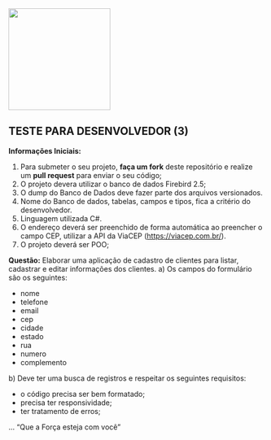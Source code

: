<img src="https://mvarandas.com.br/static/default/images/menew-bymv.png" width="200">

## **TESTE PARA DESENVOLVEDOR (3)**

**Informações Iniciais:**
1. Para submeter o seu projeto, **faça um fork** deste repositório e realize um **pull request** para enviar o seu código;
2. O projeto devera utilizar o banco de dados Firebird 2.5;
3. O dump do Banco de Dados deve fazer parte dos arquivos versionados.
4. Nome do Banco de dados, tabelas, campos e tipos, fica a critério do desenvolvedor.
5. Linguagem utilizada C#.
6. O endereço deverá ser preenchido de forma automática ao preencher o campo CEP, utilizar a  API da ViaCEP (https://viacep.com.br/).
7. O projeto deverá ser POO;

**Questão:**
Elaborar uma aplicação de cadastro de clientes para listar, cadastrar e editar informações dos clientes.
a) Os campos do formulário são os seguintes:
 - nome 
 - telefone 
 - email 
 - cep
 - cidade 
 - estado 
 - rua
 - numero
 - complemento

b) Deve ter uma busca de registros e respeitar os seguintes requisitos:
 - o código precisa ser bem formatado;
 - precisa ter responsividade;
 - ter tratamento de erros;
 
... “Que a Força esteja com você”
